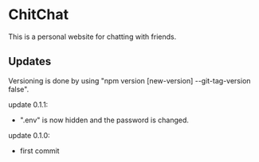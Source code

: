 # ChitChat

This is a personal website for chatting with friends.

## Updates

Versioning is done by using "npm version [new-version] --git-tag-version false".

update 0.1.1:
- ".env" is now hidden and the password is changed.

update 0.1.0:
- first commit
